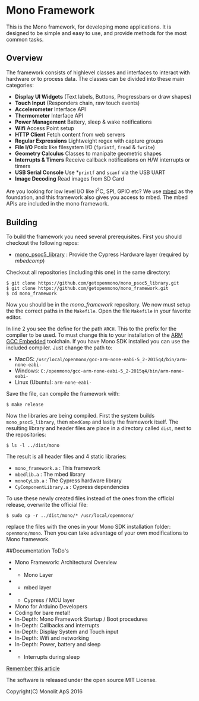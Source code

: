 # Mono Framework
This is the Mono framework, for developing mono applications. It is designed to be simple and easy to use, and provide methods for the most common tasks.

## Overview
The framework consists of highlevel classes and interfaces to interact with hardware or to process data. The classes can be divided into these main categories:

 * **Display UI Widgets** (Text labels, Buttons, Progressbars or draw shapes)
 * **Touch Input** (Responders chain, raw touch events)
 * **Accelerometer** Interface API
 * **Thermometer** Interface API
 * **Power Management** Battery, sleep & wake notifications
 * **Wifi** Access Point setup
 * **HTTP Client** Fetch content from web servers
 * **Regular Expressions** Lightweight regex with capture groups
 * **File I/O** Posix like filesystem I/O (`fprintf`, `fread` & `fwrite`)
 * **Geometry Calculus** Classes to manipalte geometric shapes
 * **Interrupts & Timers** Receive callback notifications on H/W interrupts or timers
 * **USB Serial Console** Use *`printf` and `scanf` via the USB UART
 * **Image Decoding** Read images from SD Card

Are you looking for low level I/O like I<sup>2</sup>C, SPI, GPIO etc? We use [mbed](https://developer.mbed.org/handbook/Homepage#using-mbed-libraries) as the foundation, and this framework also gives you access to mbed. The mbed APIs are included in the mono framework.

## Building

To build the framework you need several prerequisites. First you should checkout the following repos:

* [mono_psoc5_library](https://github.com/getopenmono/mono_psoc5_library) : Provide the Cypress Hardware layer (required by *mbedcomp*)

Checkout all repositories (including this one) in the same directory:

```
$ git clone https://github.com/getopenmono/mono_psoc5_library.git
$ git clone https://github.com/getopenmono/mono_framework.git
$ cd mono_framework
```

Now you should be in the *mono_framework* repository. We now must setup the the correct paths in the `Makefile`. Open the file `Makefile` in your favorite editor.

In line 2 you see the define for the path `ARCH`. This to the prefix for the compiler to be used. To must change this to your installation of the [ARM GCC Embedded](https://launchpad.net/gcc-arm-embedded) toolchain. If you have Mono SDK installed you can use the included compiler. Just change the path to:

* MacOS: `/usr/local/openmono/gcc-arm-none-eabi-5_2-2015q4/bin/arm-none-eabi-`
* Windows: `C:/openmono/gcc-arm-none-eabi-5_2-2015q4/bin/arm-none-eabi-`
* Linux (Ubuntu): `arm-none-eabi-`

Save the file, can compile the framework with:

```
$ make release
```

Now the libraries are being compiled. First the system builds `mono_psoc5_library`, then `mbedComp` and lastly the framework itself. The resulting library and header files are place in a directory called `dist`, next to the repositories:

```
$ ls -l ../dist/mono
```

The result is all header files and 4 static libraries:

* `mono_framework.a` : This framework
* `mbedlib.a` : The mbed library
* `monoCyLib.a` : The Cypress hardware library
* `CyComponentLibrary.a` : Cypress dependencies

To use these newly created files instead of the ones from the official release, overwrite the official file:

```
$ sudo cp -r ../dist/mono/* /usr/local/openmono/
```


replace the files with the ones in your Mono SDK installation folder: `openmono/mono`. Then you can take advantage of your own modifications to Mono framework.


##Documentation ToDo's

* Mono Framework: Architectural Overview
* * Mono Layer
* * mbed layer
* * Cypress / MCU layer
* Mono for Arduino Developers
* Coding for bare metal!
* In-Depth: Mono Framework Startup / Boot procedures
* In-Depth: Callbacks and interrupts
* In-Depth: Display System and Touch input
* In-Depth: Wifi and networking
* In-Depth: Power, battery and sleep
* * Interrupts during sleep

[Remember this article](https://msdn.microsoft.com/en-us/magazine/gg309172.aspx)

The software is released under the open source MIT License.

Copyright(C) Monolit ApS 2016
